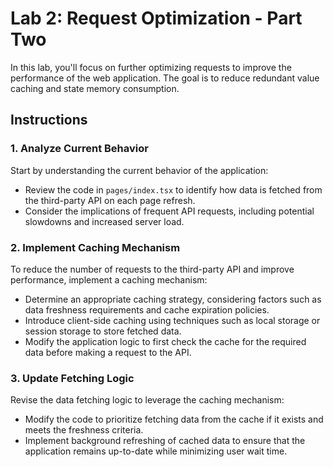 # Lab 2: Request Optimization - Part Two

In this lab, you'll focus on further optimizing requests to improve the performance of the web application. The goal is to reduce redundant value caching and state memory consumption.

## Instructions

### 1. Analyze Current Behavior

Start by understanding the current behavior of the application:

- Review the code in `pages/index.tsx` to identify how data is fetched from the third-party API on each page refresh.
- Consider the implications of frequent API requests, including potential slowdowns and increased server load.

### 2. Implement Caching Mechanism

To reduce the number of requests to the third-party API and improve performance, implement a caching mechanism:

- Determine an appropriate caching strategy, considering factors such as data freshness requirements and cache expiration policies.
- Introduce client-side caching using techniques such as local storage or session storage to store fetched data.
- Modify the application logic to first check the cache for the required data before making a request to the API.

### 3. Update Fetching Logic

Revise the data fetching logic to leverage the caching mechanism:

- Modify the code to prioritize fetching data from the cache if it exists and meets the freshness criteria.
- Implement background refreshing of cached data to ensure that the application remains up-to-date while minimizing user wait time.
